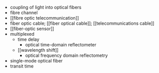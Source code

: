 - coupling of light into optical fibers
- fibre channel
- [[fibre optic telecommunication]]
- fiber optic cable; [[fiber optical cable]]; [[telecommunications cable]]
- [[fiber-optic sensor]]
- multiplexed
    - time delay
        - optical time-domain reflectometer
    - [[wavelength shift]]
        - optical frequency domain reflectometry
- single-mode optical fiber
- transit time
